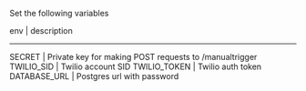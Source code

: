 Set the following variables

env           | description
---             -----------
SECRET        | Private key for making POST requests to /manualtrigger
TWILIO_SID    | Twilio account SID
TWILIO_TOKEN  | Twilio auth token
DATABASE_URL  | Postgres url with password
